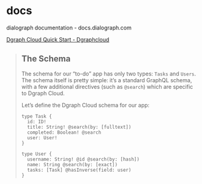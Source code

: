 # docs
dialograph documentation - docs.dialograph.com



[Dgraph Cloud Quick Start - Dgraphcloud](https://dgraph.io/docs/dgraphcloud/cloud-quick-start/)

> ## The Schema
> 
> The schema for our “to-do” app has only two types: `Tasks` and `Users`. The schema itself is pretty simple: it’s a standard GraphQL schema, with a few additional directives (such as `@search`) which are specific to Dgraph Cloud.
> 
> Let’s define the Dgraph Cloud schema for our app:
> 
>     type Task {
>       id: ID!
>       title: String! @search(by: [fulltext])
>       completed: Boolean! @search
>       user: User!
>     }
>     
>     type User {
>       username: String! @id @search(by: [hash])
>       name: String @search(by: [exact])
>       tasks: [Task] @hasInverse(field: user)
>     }
